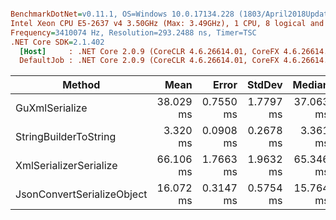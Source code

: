 ``` ini

BenchmarkDotNet=v0.11.1, OS=Windows 10.0.17134.228 (1803/April2018Update/Redstone4)
Intel Xeon CPU E5-2637 v4 3.50GHz (Max: 3.49GHz), 1 CPU, 8 logical and 4 physical cores
Frequency=3410074 Hz, Resolution=293.2488 ns, Timer=TSC
.NET Core SDK=2.1.402
  [Host]     : .NET Core 2.0.9 (CoreCLR 4.6.26614.01, CoreFX 4.6.26614.01), 64bit RyuJIT
  DefaultJob : .NET Core 2.0.9 (CoreCLR 4.6.26614.01, CoreFX 4.6.26614.01), 64bit RyuJIT


```
|                     Method |      Mean |     Error |    StdDev |    Median | Scaled | ScaledSD |     Gen 0 |     Gen 1 |    Gen 2 | Allocated |
|--------------------------- |----------:|----------:|----------:|----------:|-------:|---------:|----------:|----------:|---------:|----------:|
|             GuXmlSerialize | 38.029 ms | 0.7550 ms | 1.7797 ms | 37.063 ms |   1.00 |     0.00 |  642.8571 |   71.4286 |  71.4286 |   8.36 MB |
|      StringBuilderToString |  3.320 ms | 0.0908 ms | 0.2678 ms |  3.361 ms |   0.09 |     0.01 |  195.3125 |  195.3125 | 195.3125 |   4.56 MB |
|     XmlSerializerSerialize | 66.106 ms | 1.7663 ms | 1.9632 ms | 65.346 ms |   1.74 |     0.09 | 3125.0000 | 1375.0000 | 500.0000 |  25.55 MB |
| JsonConvertSerializeObject | 16.072 ms | 0.3147 ms | 0.5754 ms | 15.764 ms |   0.42 |     0.02 |  156.2500 |   62.5000 |        - |   2.26 MB |
